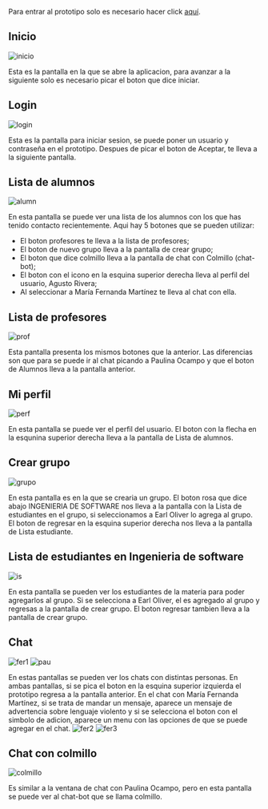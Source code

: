 Para entrar al prototipo solo es necesario hacer click [aquí](https://pr.to/F2F5MF/).

## Inicio
![inicio](imagenes/8%20-%20Home.png)

Esta es la pantalla en la que se abre la aplicacion, para avanzar a la siguiente solo es necesario picar el boton que dice iniciar.

## Login
![login](https://github.com/Ingenieria-de-Software-ITAM-2020/Floppy/blob/main/imagenes/11%20-%20Log%20In.png)

Esta  es la pantalla para iniciar sesion, se puede poner un usuario y contraseña en el prototipo. Despues de picar el boton de Aceptar, te lleva a la siguiente pantalla.

## Lista de alumnos
![alumn](https://github.com/Ingenieria-de-Software-ITAM-2020/Floppy/blob/main/imagenes/9%20-%20Inicio%20Alumnos.png)

En esta pantalla se puede ver una lista de los alumnos con los que has tenido contacto recientemente. Aqui hay 5 botones que se pueden utilizar:
- El boton profesores te lleva a la lista de profesores;
- El boton de nuevo grupo lleva a la pantalla de crear grupo;
- El boton que dice colmillo lleva a la pantalla de chat con Colmillo (chat-bot);
- El boton con el icono en la esquina superior derecha lleva al perfil del usuario, Agusto Rivera;
- Al seleccionar a María Fernanda Martínez te lleva al chat con ella.


## Lista de profesores
![prof](https://github.com/Ingenieria-de-Software-ITAM-2020/Floppy/blob/main/imagenes/4%20-%20Inicio%20Profes.png)

Esta pantalla presenta los mismos botones que la anterior. Las diferencias son que para se puede ir al chat picando a Paulina Ocampo y que el boton de Alumnos lleva a la pantalla anterior.

## Mi perfil
![perf](https://github.com/Ingenieria-de-Software-ITAM-2020/Floppy/blob/main/imagenes/3%20-%20Perfil.png)

En esta pantalla se puede ver el perfil del usuario. El boton con la flecha en la esqunina superior derecha lleva a la pantalla de Lista de alumnos.

## Crear grupo
![grupo](https://github.com/Ingenieria-de-Software-ITAM-2020/Floppy/blob/main/imagenes/1%20-%20Crear%20grupo.png)

En esta pantalla es en la que se crearia un grupo. El boton rosa que dice abajo INGENIERIA DE SOFTWARE nos lleva a la pantalla con la Lista de estudiantes en el grupo, si seleccionamos a Earl Oliver lo agrega al grupo. El boton de regresar en la esquina superior derecha nos lleva a la pantalla de Lista estudiante.

## Lista de estudiantes en Ingenieria de software
![is](https://github.com/Ingenieria-de-Software-ITAM-2020/Floppy/blob/main/imagenes/2%20-%20Grupo%20IS.png)

En esta pantalla se pueden ver los estudiantes de la materia para poder agregarlos al grupo. Si se selecciona a Earl Oliver, el es agregado al grupo y regresas a la pantalla de crear grupo. El boton regresar tambien lleva a la pantalla de crear grupo.

## Chat 
![fer1](https://github.com/Ingenieria-de-Software-ITAM-2020/Floppy/blob/main/imagenes/6%20-%20Chat%20compa%E2%95%9Fero.png) ![pau](https://github.com/Ingenieria-de-Software-ITAM-2020/Floppy/blob/main/imagenes/10%20-%20Chat%20Pau.png)

En estas pantallas se pueden ver los chats con distintas personas. En ambas pantallas, si se pica el boton en la esquina superior izquierda el prototipo regresa a la pantalla anterior. En el chat con María Fernanda Martínez, si se trata de mandar un mensaje, aparece un mensaje de advertencia sobre lenguaje violento y si se selecciona el boton con el simbolo de adicion, aparece un menu con las opciones de que se puede agregar en el chat.
![fer2](https://github.com/Ingenieria-de-Software-ITAM-2020/Floppy/blob/main/imagenes/5%20-%20Chat%20compa%E2%95%9Fero.png) ![fer3](https://github.com/Ingenieria-de-Software-ITAM-2020/Floppy/blob/main/imagenes/12%20-%20Chat%20compa%E2%95%9Fero.png)

## Chat con colmillo
![colmillo](https://github.com/Ingenieria-de-Software-ITAM-2020/Floppy/blob/main/imagenes/7%20-%20Screen%2011.png)

Es similar a la ventana de chat con Paulina Ocampo, pero en esta pantalla se puede ver al chat-bot que se llama colmillo. 
